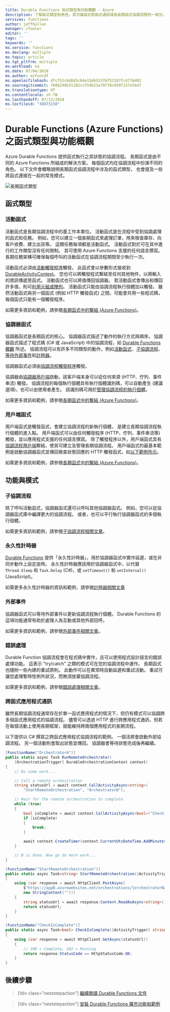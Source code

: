 ```yaml
---
title: Durable Functions 函式類型與功能概觀 - Azure
description: 了解函式類型和角色，其可讓函式對函式通訊成為長期函式協調流程的一部分。
services: functions
author: jeffhollan
manager: cfowler
editor: ''
tags: ''
keywords: ''
ms.service: functions
ms.devlang: multiple
ms.topic: article
ms.tgt_pltfrm: multiple
ms.workload: na
ms.date: 07/04/2018
ms.author: azfuncdf
ms.openlocfilehash: dfcf52c6d8d5c04e15d653376f52107fc4776d02
ms.sourcegitcommit: f606248b31182cc559b21e79778c9397127e54df
ms.translationtype: HT
ms.contentlocale: zh-TW
ms.lasthandoff: 07/12/2018
ms.locfileid: "38973150"
---
```

# <a name="overview-of-function-types-and-features-for-durable-functions-azure-functions"></a>Durable Functions (Azure Functions) 之函式類型與功能概觀

Azure Durable Functions 提供函式執行之具狀態的協調流程。  長期函式是由不同的 Azure Functions 所組成的解決方案。  每個函式均在協調流程中扮演不同的角色。  以下文件會概略說明長期函式協調流程中涉及的函式類型，  也會提及一些將函式連接在一起的常見模式。  

![長期函式類型][1]  

## <a name="types-of-functions"></a>函式類型

### <a name="activity-functions"></a>活動函式

活動函式是長期協調流程中的基工作本單位。  活動函式是在流程中受到協調處理的函式和任務。  例如，您可以建立一個長期函式來處理訂單，用來檢查庫存、向客戶收費、建立出貨等。  這類任務每項都是活動函式。  活動函式對於可在其中進行的工作類型沒有任何限制。  其可使用 Azure Functions 支援的任何語言撰寫。  長期任務架構可確保每個呼叫的活動函式在協調流程期間至少執行一次。

活動函式必須由[活動觸發程序](durable-functions-bindings.md#activity-triggers)觸發。  此函式會以參數形式接收到 [DurableActivityContext](https://azure.github.io/azure-functions-durable-extension/api/Microsoft.Azure.WebJobs.DurableActivityContext.html)。 您也可以將觸發程式繫結至任何其他物件，以將輸入的資訊傳遞至函式。  活動函式也可以將值傳回協調器。  若活動函式會傳出和傳回許多值，則可[利用元組或陣列](durable-functions-bindings.md#passing-multiple-parameters)。  活動函式只能由協調流程執行個體加以觸發。  雖然活動函式與另一個函式 (例如 HTTP 觸發函式) 之間，可能會共用一些程式碼，每個函式只能有一個觸發程序。

如需更多資訊和範例，請參閱[長期函式中的繫結 (Azure Functions)](durable-functions-bindings.md#activity-triggers)。

### <a name="orchestrator-functions"></a>協調器函式

協調器函式是長期函式的核心。  協調器函式描述了動作的執行方式與順序。  協調器函式描述了程式碼 (C# 或 JavaScript) 中的協調流程，如 [Durable Functions 概觀](durable-functions-overview.md) 所述。  協調流程可以有許多不同類型的動作，例如[活動函式](#activity-functions)、[子協調流程](#sub-orchestrations)、[等待外部事件](#external-events)和[計時器](#durable-timers)。  

協調器函式必須由[協調流程觸發程序](durable-functions-bindings.md#orchestration-triggers)觸發。

協調器由[協調器用戶端](#client-functions)啟動，該客戶端本身可以從任何來源 (HTTP、佇列、事件串流) 觸發。  協調流程的每個執行個體具有執行個體識別碼，可以自動產生 (建議選項)，也可以由使用者產生。  該識別碼可用於[管理協調流程的執行個體](durable-functions-instance-management.md)。

如需更多資訊和範例，請參閱[長期函式中的繫結 (Azure Functions)](durable-functions-bindings.md#orchestration-triggers)。

### <a name="client-functions"></a>用戶端函式

用戶端函式是觸發函式，會建立協調流程的新執行個體，  是建立長期協調流程執行個體的進入點。  用戶端函式可以由任何觸發程序 (HTTP、佇列、事件串流等) 觸發，並以應用程式支援的任何語言撰寫。  除了觸發程序以外，用戶端函式具有[協調流程用戶端](durable-functions-bindings.md#orchestration-client)繫結，使其可建立及管理長期協調流程。  用戶端函式的最基本範例是啟動協調器函式並傳回檢查狀態回應的 HTTP 觸發函式，如[以下範例所示](durable-functions-http-api.md#http-api-url-discovery)。

如需更多資訊和範例，請參閱[長期函式中的繫結 (Azure Functions)](durable-functions-bindings.md#orchestration-client)。

## <a name="features-and-patterns"></a>功能與模式

### <a name="sub-orchestrations"></a>子協調流程

除了呼叫活動函式，協調器函式還可以呼叫其他協調器函式。 例如，您可以從協調器函式庫中編譯更大的協調流程。 或者，也可以平行執行協調器函式的多個執行個體。

如需更多資訊和範例，請參閱[子協調流程相關文章](durable-functions-sub-orchestrations.md)。

### <a name="durable-timers"></a>永久性計時器

[Durable Functions](durable-functions-overview.md) 提供「永久性計時器」，用於協調器函式中實作延遲，或在非同步動作上設定逾時。 永久性計時器應該用於協調器函式中，以代替 `Thread.Sleep` 和 `Task.Delay` (C#)，或 `setTimeout()` 和 `setInterval()` (JavaScript)。

如需更多永久性計時器的資訊和範例，請參閱[計時器相關文章](durable-functions-timers.md)

### <a name="external-events"></a>外部事件

協調器函式可以等待外部事件以更新協調流程執行個體。 Durable Functions 的這項功能通常有助於處理人為互動或其他外部回呼。

如需更多資訊和範例，請參閱[外部事件相關文章](durable-functions-external-events.md)。

### <a name="error-handling"></a>錯誤處理

Durable Function 協調流程會在程式碼中實作，且可以使用程式設計語言的錯誤處理功能。  這表示 "try/catch" 之類的模式可在您的協調流程中運作。  長期函式也隨附一些內建的重試原則。  此動作可以在異常時自動延遲和重試活動。  重試可讓您處理暫時性例外狀況，而無須放棄協調流程。

如需更多資訊和範例，請參閱[錯誤處理相關文章](durable-functions-error-handling.md)。

### <a name="cross-function-app-communication"></a>跨函式應用程式通訊

雖然長期協調流程通常存在於單一函式應用程式的情況下，但仍有模式可以協調跨多個函式應用程式的協調流程。  儘管可以透過 HTTP 進行跨應用程式通訊，但若在每個活動上使用長期框架，就能維持跨兩個應用程式的長期流程。

以下提供以 C# 撰寫之跨函式應用程式協調流程的範例。  一個活將會啟動外部協調流程。 另一個活動則會取出狀態並傳回。  協調器會等待狀態完成後再繼續。

```csharp
[FunctionName("OrchestratorA")]
public static async Task RunRemoteOrchestrator(
    [OrchestrationTrigger] DurableOrchestrationContext context)
{
    // Do some work...

    // Call a remote orchestration
    string statusUrl = await context.CallActivityAsync<string>(
        "StartRemoteOrchestration", "OrchestratorB");

    // Wait for the remote orchestration to complete
    while (true)
    {
        bool isComplete = await context.CallActivityAsync<bool>("CheckIsComplete", statusUrl);
        if (isComplete)
        {
            break;
        }

        await context.CreateTimer(context.CurrentUtcDateTime.AddMinutes(1), CancellationToken.None);
    }

    // B is done. Now go do more work...
}

[FunctionName("StartRemoteOrchestration")]
public static async Task<string> StartRemoteOrchestration([ActivityTrigger] string orchestratorName)
{
    using (var response = await HttpClient.PostAsync(
        $"https://appB.azurewebsites.net/orchestrations/{orchestratorName}",
        new StringContent("")))
    {
        string statusUrl = await response.Content.ReadAsAsync<string>();
        return statusUrl;
    }
}

[FunctionName("CheckIsComplete")]
public static async Task<bool> CheckIsComplete([ActivityTrigger] string statusUrl)
{
    using (var response = await HttpClient.GetAsync(statusUrl))
    {
        // 200 = Complete, 202 = Running
        return response.StatusCode == HttpStatusCode.OK;
    }
}
```

## <a name="next-steps"></a>後續步驟

> [!div class="nextstepaction"]
> [繼續閱讀 Durable Functions 文件](durable-functions-bindings.md)

> [!div class="nextstepaction"]
> [安裝 Durable Functions 擴充功能和範例](durable-functions-install.md)

<!-- Media references -->
[1]: media/durable-functions-types-features-overview/durable-concepts.png